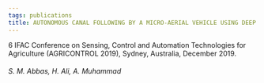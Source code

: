 ```yaml
---
tags: publications
title: AUTONOMOUS CANAL FOLLOWING BY A MICRO-AERIAL VEHICLE USING DEEP CNN
---
```


  6 IFAC Conference on Sensing, Control and Automation Technologies for Agriculture (AGRICONTROL 2019), Sydney, Australia, December 2019.
  
  ###### S. M. Abbas, H. Ali, A. Muhammad